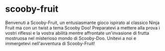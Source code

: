 # scooby-fruit
Benvenuti a Scooby-Fruit, un entusiasmante gioco ispirato al classico Ninja Fruit ma con un twist a tema Scooby Doo! Preparatevi a mettere alla prova i vostri riflessi e la vostra abilità mentre affrontate un'invasione di frutta mostruosa nel misterioso mondo di Scooby-Doo. Unitevi a noi e immergetevi nell'avventura di Scooby-Fruit!
